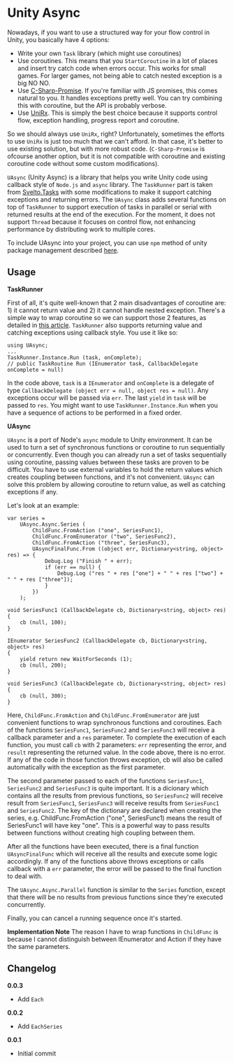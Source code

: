 # Unity Async

Nowadays, if you want to use a structured way for your flow control in Unity, you basically have 4 options:

* Write your own `Task` library (which might use coroutines)
* Use coroutines. This means that you `StartCoroutine` in a lot of places and insert try catch code when errors occur. This works for small games. For larger games, not being able to catch nested exception is a big NO NO.
* Use [C-Sharp-Promise](https://github.com/Real-Serious-Games/C-Sharp-Promise). If you're familiar with JS promises, this comes natural to you. It handles exceptions pretty well. You can try combining this with coroutine, but the API is probably verbose.
* Use [UniRx](https://github.com/neuecc/UniRx). This is simply the best choice because it supports control flow, exception handling, progress report and coroutine.

So we should always use `UniRx`, right? Unfortunately, sometimes the efforts to use `UniRx` is just too much that we can't afford. In that case, it's better to use existing solution, but with more robust code. (`C-Sharp-Promise` is ofcourse another option, but it is not compatible with coroutine and existing coroutine code without some custom modifications).

`UAsync` (Unity Async) is a library that helps you write Unity code using callback style of `Node.js` and `async` library. The `TaskRunner` part is taken from [Svelto.Tasks](https://github.com/sebas77/Svelto.Tasks) with some modifications to make it support catching exceptions and returning errors. The `UAsync` class adds several functions on top of `TaskRunner` to support execution of tasks in parallel or serial with returned results at the end of the execution. For the moment, it does not support `Thread` because it focuses on control flow, not enhancing performance by distributing work to multiple cores.

To include UAsync into your project, you can use `npm` method of unity package management described [here](https://github.com/minhhh/UBootstrap).

## Usage

**TaskRunner**

First of all, it's quite well-known that 2 main disadvantages of coroutine are: 1) it cannot return value and 2) it cannot handle nested exception. There's a simple way to wrap coroutine so we can support those 2 features, as detailed in [this article](http://www.zingweb.com/blog/2013/02/05/unity-coroutine-wrapper). `TaskRunner` also supports returning value and catching exceptions using callback style. You use it like so:

```
using UAsync;
...
TaskRunner.Instance.Run (task, onComplete);
// public TaskRoutine Run (IEnumerator task, CallbackDelegate onComplete = null)
```

In the code above, `task` is a `IEnumerator` and `onComplete` is a delegate of type `CallbackDelegate (object err = null, object res = null)`. Any exceptions occur will be passed via `err`. The last `yield` in `task` will be passed to `res`. You might want to use `TaskRunner.Instance.Run` when you have a sequence of actions to be performed in a fixed order.

**UAsync**

`UAsync` is a port of Node's `async` module to Unity environment. It can be used to turn a set of synchronous functions or coroutine to run sequentially or concurrently. Even though you can already run a set of tasks sequentially using coroutine, passing values between these tasks are proven to be difficult. You have to use external variables to hold the return values which creates coupling between functions, and it's not convenient. `UAsync` can solve this problem by allowing coroutine to return value, as well as catching exceptions if any.

Let's look at an example:

```
var series =
    UAsync.Async.Series (
        ChildFunc.FromAction ("one", SeriesFunc1),
        ChildFunc.FromEnumerator ("two", SeriesFunc2),
        ChildFunc.FromAction ("three", SeriesFunc3),
        UAsyncFinalFunc.From ((object err, Dictionary<string, object> res) => {
            Debug.Log ("Finish " + err);
            if (err == null) {
                Debug.Log ("res " + res ["one"] + " " + res ["two"] + " " + res ["three"]);
            }
        })
    );

void SeriesFunc1 (CallbackDelegate cb, Dictionary<string, object> res)
{
    cb (null, 100);
}

IEnumerator SeriesFunc2 (CallbackDelegate cb, Dictionary<string, object> res)
{
    yield return new WaitForSeconds (1);
    cb (null, 200);
}

void SeriesFunc3 (CallbackDelegate cb, Dictionary<string, object> res)
{
    cb (null, 300);
}
```

Here, `ChildFunc.FromAction` and `ChildFunc.FromEnumerator` are just convenient functions to wrap synchronous functions and coroutines. Each of the functions `SeriesFunc1`, `SeriesFunc2` and `SeriesFunc3` will receive a callback parameter and a `res` parameter. To complete the execution of each function, you must call `cb` with 2 parameters: `err` representing the error, and `result` representing the returned value. In the code above, there is no error. If any of the code in those function throws exception, cb will also be called automatically with the exception as the first parameter.

The second parameter passed to each of the functions `SeriesFunc1`, `SeriesFunc2` and `SeriesFunc3` is quite important. It is a dicionary which contains all the results from previous functions, so `SeriesFunc2` will receive result from `SeriesFunc1`, `SeriesFunc3` will receive results from `SeriesFunc1` and `SeriesFunc2`. The key of the dictionary are declared when creating the series, e.g. ChildFunc.FromAction ("one", SeriesFunc1) means the result of SeriesFunc1 will have key "one". This is a powerful way to pass results between functions without creating high coupling between them.

After all the functions have been executed, there is a final function `UAsyncFinalFunc` which will receive all the results and execute some logic accordingly. If any of the functions above throws exceptions or calls callback with a `err` parameter, the error will be passed to the final function to deal with.

The `UAsync.Async.Parallel` function is similar to the `Series` function, except that there will be no results from previous functions since they're executed concurrently.

Finally, you can cancel a running sequence once it's started.

**Implementation Note**
The reason I have to wrap functions in `ChildFunc` is because I cannot distinguish between IEnumerator and Action if they have the same parameters.


## Changelog

**0.0.3**

* Add `Each`

**0.0.2**

* Add `EachSeries`

**0.0.1**

* Initial commit

<br/>

